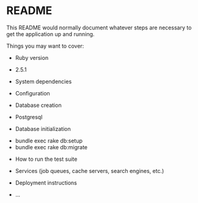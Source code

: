 # README

This README would normally document whatever steps are necessary to get the
application up and running.

Things you may want to cover:

* Ruby version
- 2.5.1

* System dependencies

* Configuration

* Database creation
- Postgresql

* Database initialization
- bundle exec rake db:setup
- bundle exec rake db:migrate

* How to run the test suite

* Services (job queues, cache servers, search engines, etc.)

* Deployment instructions

* ...

